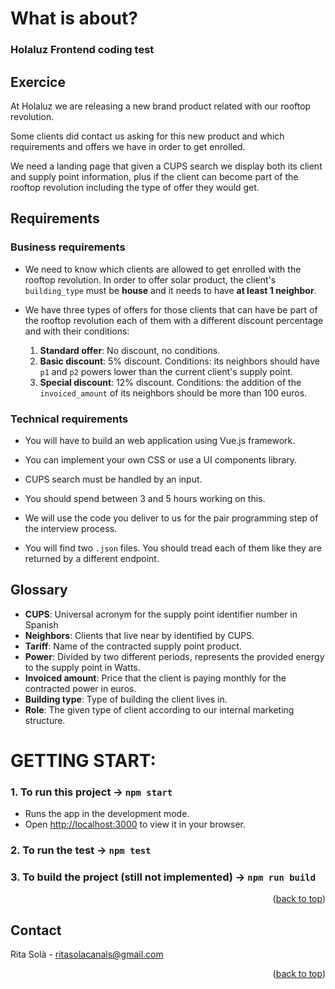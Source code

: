 <div id="top"></div>
<!--Holaluz Frontend coding test -->

<!-- What is about? -->
# What is about?
### Holaluz Frontend coding test

## Exercice

At Holaluz we are releasing a new brand product related with our rooftop revolution.

Some clients did contact us asking for this new product and which requirements and offers we have in order to get enrolled.

We need a landing page that given a CUPS search we display both its client and supply point information, plus if the client can become part of the rooftop revolution including the type of offer they would get.

## Requirements

### Business requirements

* We need to know which clients are allowed to get enrolled with the rooftop revolution. In order to offer solar product, the client's `building_type` must be **house** and it needs to have **at least 1 neighbor**.

* We have three types of offers for those clients that can have be part of the rooftop revolution each of them with a different discount percentage and with their conditions:
    1. **Standard offer**: No discount, no conditions.
    2. **Basic discount**: 5% discount. Conditions: its neighbors should have `p1` and `p2` powers lower than the current client's supply point.
    3. **Special discount**: 12% discount. Conditions: the addition of the `invoiced_amount` of its neighbors should be more than 100 euros.

### Technical requirements
* You will have to build an web application using Vue.js framework.

* You can implement your own CSS or use a UI components library.

* CUPS search must be handled by an input.

* You should spend between 3 and 5 hours working on this.

* We will use the code you deliver to us for the pair programming step of the interview process.

* You will find two `.json` files. You should tread each of them like they are returned by a different endpoint.

## Glossary
- **CUPS**: Universal acronym for the supply point identifier number in Spanish
- **Neighbors**: Clients that live near by identified by CUPS.
- **Tariff**: Name of the contracted supply point product.
- **Power**: Divided by two different periods, represents the provided energy to the supply point in Watts.
- **Invoiced amount**: Price that the client is paying monthly for the contracted power in euros.
- **Building type**: Type of building the client lives in.
- **Role**: The given type of client according to our internal marketing structure.

<!-- GettingStart -->
# GETTING START:

### 1. To run this project -> `npm start`
* Runs the app in the development mode.
* Open [http://localhost:3000](http://localhost:3000) to view it in your browser.

### 2. To run the test -> `npm test`

### 3. To build the project (still not implemented) -> `npm run build`

<p align="right">(<a href="#top">back to top</a>)</p>

<!-- CONTACT -->
## Contact

Rita Solà - ritasolacanals@gmail.com


<p align="right">(<a href="#top">back to top</a>)</p>

